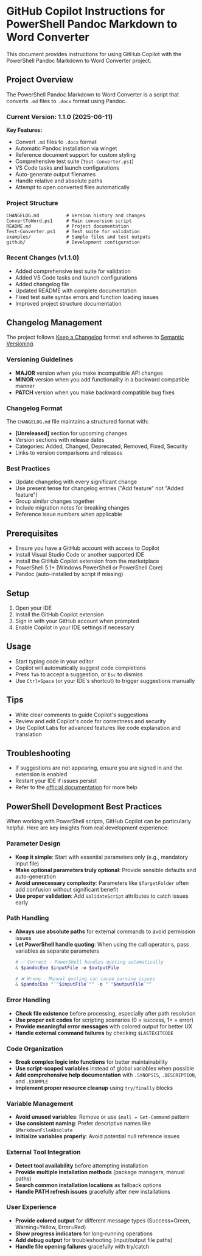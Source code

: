 # GitHub Copilot Instructions for PowerShell Pandoc Markdown to Word Converter

This document provides instructions for using GitHub Copilot with the PowerShell Pandoc Markdown to Word Converter project.

## Project Overview

The PowerShell Pandoc Markdown to Word Converter is a script that converts `.md` files to `.docx` format using Pandoc.

### Current Version: 1.1.0 (2025-06-11)

**Key Features:**
- Convert `.md` files to `.docx` format
- Automatic Pandoc installation via winget
- Reference document support for custom styling
- Comprehensive test suite (`Test-Converter.ps1`)
- VS Code tasks and launch configurations
- Auto-generate output filenames
- Handle relative and absolute paths
- Attempt to open converted files automatically

### Project Structure
```
CHANGELOG.md          # Version history and changes
ConvertToWord.ps1     # Main conversion script
README.md             # Project documentation
Test-Converter.ps1    # Test suite for validation
examples/             # Sample files and test outputs
github/               # Development configuration
```

### Recent Changes (v1.1.0)
- Added comprehensive test suite for validation
- Added VS Code tasks and launch configurations
- Added changelog file
- Updated README with complete documentation
- Fixed test suite syntax errors and function loading issues
- Improved project structure documentation

## Changelog Management

The project follows [Keep a Changelog](https://keepachangelog.com/en/1.0.0/) format and adheres to [Semantic Versioning](https://semver.org/spec/v2.0.0.html).

### Versioning Guidelines
- **MAJOR** version when you make incompatible API changes
- **MINOR** version when you add functionality in a backward compatible manner
- **PATCH** version when you make backward compatible bug fixes

### Changelog Format
The `CHANGELOG.md` file maintains a structured format with:
- **[Unreleased]** section for upcoming changes
- Version sections with release dates
- Categories: Added, Changed, Deprecated, Removed, Fixed, Security
- Links to version comparisons and releases

### Best Practices
- Update changelog with every significant change
- Use present tense for changelog entries ("Add feature" not "Added feature")
- Group similar changes together
- Include migration notes for breaking changes
- Reference issue numbers when applicable

## Prerequisites

- Ensure you have a GitHub account with access to Copilot
- Install Visual Studio Code or another supported IDE
- Install the GitHub Copilot extension from the marketplace
- PowerShell 5.1+ (Windows PowerShell or PowerShell Core)
- Pandoc (auto-installed by script if missing)

## Setup

1. Open your IDE
2. Install the GitHub Copilot extension
3. Sign in with your GitHub account when prompted
4. Enable Copilot in your IDE settings if necessary

## Usage

- Start typing code in your editor
- Copilot will automatically suggest code completions
- Press `Tab` to accept a suggestion, or `Esc` to dismiss
- Use `Ctrl+Space` (or your IDE's shortcut) to trigger suggestions manually

## Tips

- Write clear comments to guide Copilot's suggestions
- Review and edit Copilot's code for correctness and security
- Use Copilot Labs for advanced features like code explanation and translation

## Troubleshooting

- If suggestions are not appearing, ensure you are signed in and the extension is enabled
- Restart your IDE if issues persist
- Refer to the [official documentation](https://docs.github.com/en/copilot) for more help

## PowerShell Development Best Practices

When working with PowerShell scripts, GitHub Copilot can be particularly helpful. Here are key insights from real development experience:

### Parameter Design
- **Keep it simple**: Start with essential parameters only (e.g., mandatory input file)
- **Make optional parameters truly optional**: Provide sensible defaults and auto-generation
- **Avoid unnecessary complexity**: Parameters like `$TargetFolder` often add confusion without significant benefit
- **Use proper validation**: Add `ValidateScript` attributes to catch issues early

### Path Handling
- **Always use absolute paths** for external commands to avoid permission issues
- **Let PowerShell handle quoting**: When using the call operator `&`, pass variables as separate parameters
  ```powershell
  # ✅ Correct - PowerShell handles quoting automatically
  & $pandocExe $inputFile -o $outputFile
  
  # ❌ Wrong - Manual quoting can cause parsing issues
  & $pandocExe "`"$inputFile`"" -o "`"$outputFile`""
  ```

### Error Handling
- **Check file existence** before processing, especially after path resolution
- **Use proper exit codes** for scripting scenarios (0 = success, 1+ = error)
- **Provide meaningful error messages** with colored output for better UX
- **Handle external command failures** by checking `$LASTEXITCODE`

### Code Organization
- **Break complex logic into functions** for better maintainability
- **Use script-scoped variables** instead of global variables when possible
- **Add comprehensive help documentation** with `.SYNOPSIS`, `.DESCRIPTION`, and `.EXAMPLE`
- **Implement proper resource cleanup** using `try/finally` blocks

### Variable Management
- **Avoid unused variables**: Remove or use `$null = Get-Command` pattern
- **Use consistent naming**: Prefer descriptive names like `$MarkdownFileAbsolute`
- **Initialize variables properly**: Avoid potential null reference issues

### External Tool Integration
- **Detect tool availability** before attempting installation
- **Provide multiple installation methods** (package managers, manual paths)
- **Search common installation locations** as fallback options
- **Handle PATH refresh issues** gracefully after new installations

### User Experience
- **Provide colored output** for different message types (Success=Green, Warning=Yellow, Error=Red)
- **Show progress indicators** for long-running operations
- **Add debug output** for troubleshooting (input/output file paths)
- **Handle file opening failures** gracefully with try/catch

